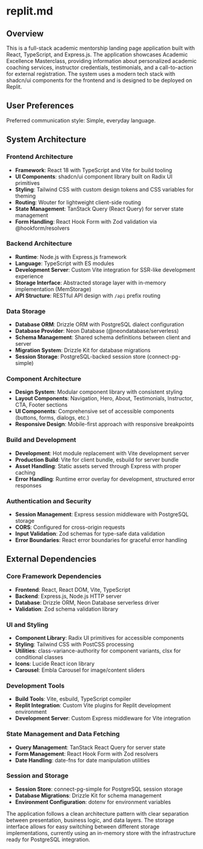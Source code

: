 # replit.md

## Overview

This is a full-stack academic mentorship landing page application built with React, TypeScript, and Express.js. The application showcases Academic Excellence Masterclass, providing information about personalized academic coaching services, instructor credentials, testimonials, and a call-to-action for external registration. The system uses a modern tech stack with shadcn/ui components for the frontend and is designed to be deployed on Replit.

## User Preferences

Preferred communication style: Simple, everyday language.

## System Architecture

### Frontend Architecture
- **Framework**: React 18 with TypeScript and Vite for build tooling
- **UI Components**: shadcn/ui component library built on Radix UI primitives
- **Styling**: Tailwind CSS with custom design tokens and CSS variables for theming
- **Routing**: Wouter for lightweight client-side routing
- **State Management**: TanStack Query (React Query) for server state management
- **Form Handling**: React Hook Form with Zod validation via @hookform/resolvers

### Backend Architecture
- **Runtime**: Node.js with Express.js framework
- **Language**: TypeScript with ES modules
- **Development Server**: Custom Vite integration for SSR-like development experience
- **Storage Interface**: Abstracted storage layer with in-memory implementation (MemStorage)
- **API Structure**: RESTful API design with `/api` prefix routing

### Data Storage
- **Database ORM**: Drizzle ORM with PostgreSQL dialect configuration
- **Database Provider**: Neon Database (@neondatabase/serverless)
- **Schema Management**: Shared schema definitions between client and server
- **Migration System**: Drizzle Kit for database migrations
- **Session Storage**: PostgreSQL-backed session store (connect-pg-simple)

### Component Architecture
- **Design System**: Modular component library with consistent styling
- **Layout Components**: Navigation, Hero, About, Testimonials, Instructor, CTA, Footer sections
- **UI Components**: Comprehensive set of accessible components (buttons, forms, dialogs, etc.)
- **Responsive Design**: Mobile-first approach with responsive breakpoints

### Build and Development
- **Development**: Hot module replacement with Vite development server
- **Production Build**: Vite for client bundle, esbuild for server bundle
- **Asset Handling**: Static assets served through Express with proper caching
- **Error Handling**: Runtime error overlay for development, structured error responses

### Authentication and Security
- **Session Management**: Express session middleware with PostgreSQL storage
- **CORS**: Configured for cross-origin requests
- **Input Validation**: Zod schemas for type-safe data validation
- **Error Boundaries**: React error boundaries for graceful error handling

## External Dependencies

### Core Framework Dependencies
- **Frontend**: React, React DOM, Vite, TypeScript
- **Backend**: Express.js, Node.js HTTP server
- **Database**: Drizzle ORM, Neon Database serverless driver
- **Validation**: Zod schema validation library

### UI and Styling
- **Component Library**: Radix UI primitives for accessible components
- **Styling**: Tailwind CSS with PostCSS processing
- **Utilities**: class-variance-authority for component variants, clsx for conditional classes
- **Icons**: Lucide React icon library
- **Carousel**: Embla Carousel for image/content sliders

### Development Tools
- **Build Tools**: Vite, esbuild, TypeScript compiler
- **Replit Integration**: Custom Vite plugins for Replit development environment
- **Development Server**: Custom Express middleware for Vite integration

### State Management and Data Fetching
- **Query Management**: TanStack React Query for server state
- **Form Management**: React Hook Form with Zod resolvers
- **Date Handling**: date-fns for date manipulation utilities

### Session and Storage
- **Session Store**: connect-pg-simple for PostgreSQL session storage
- **Database Migrations**: Drizzle Kit for schema management
- **Environment Configuration**: dotenv for environment variables

The application follows a clean architecture pattern with clear separation between presentation, business logic, and data layers. The storage interface allows for easy switching between different storage implementations, currently using an in-memory store with the infrastructure ready for PostgreSQL integration.